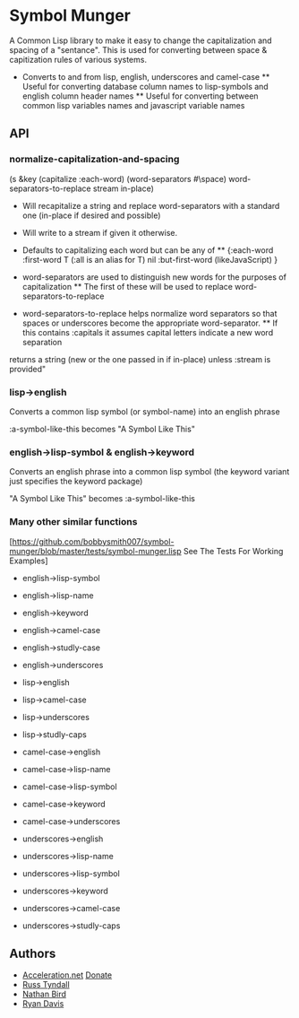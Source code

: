 # Symbol Munger

A Common Lisp library to make it easy to change the capitalization and spacing of
a "sentance".  This is used for converting between space & capitization 
rules of various systems.

* Converts to and from lisp, english, underscores and camel-case
** Useful for converting database column names to lisp-symbols and english column header names
** Useful for converting between common lisp variables names and javascript variable names

## API
### normalize-capitalization-and-spacing

(s &key (capitalize :each-word) (word-separators #\space) word-separators-to-replace stream in-place)

* Will recapitalize a string and replace word-separators with a standard one (in-place if desired and possible)
* Will write to a stream if given it otherwise.
* Defaults to capitalizing each word but can be any of
** {:each-word :first-word T (:all is an alias for T) nil :but-first-word (likeJavaScript) }

* word-separators are used to distinguish new words for the purposes of capitalization
** The first of these will be used to replace word-separators-to-replace
* word-separators-to-replace helps normalize word separators so that spaces or underscores become the appropriate word-separator.
** If this contains :capitals it assumes capital letters indicate a new word separation

returns a string (new or the one passed in if in-place) unless :stream is provided"

### lisp->english

Converts a common lisp symbol (or symbol-name) into an english phrase

:a-symbol-like-this becomes "A Symbol Like This"

### english->lisp-symbol & english->keyword

Converts an english phrase into a common lisp symbol (the keyword 
variant just specifies the keyword package)

"A Symbol Like This" becomes :a-symbol-like-this


### Many other similar functions

[https://github.com/bobbysmith007/symbol-munger/blob/master/tests/symbol-munger.lisp See The Tests For Working Examples]

* english->lisp-symbol
* english->lisp-name
* english->keyword
* english->camel-case
* english->studly-case
* english->underscores

* lisp->english
* lisp->camel-case
* lisp->underscores
* lisp->studly-caps

* camel-case->english
* camel-case->lisp-name
* camel-case->lisp-symbol
* camel-case->keyword
* camel-case->underscores

* underscores->english
* underscores->lisp-name
* underscores->lisp-symbol
* underscores->keyword
* underscores->camel-case
* underscores->studly-caps

## Authors
 * [Acceleration.net](http://www.acceleration.net/) [Donate](http://www.acceleration.net/programming/donate-to-acceleration-net/)
  * [Russ Tyndall](http://russ.unwashedmeme.com/blog)
  * [Nathan Bird](http://the.unwashedmeme.com/blog)
  * [Ryan Davis](http://ryepup.unwashedmeme.com/blog)
